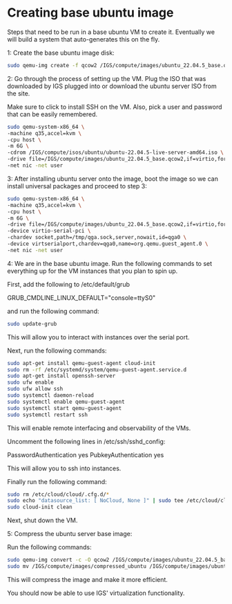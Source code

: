 # Creating base ubuntu image

Steps that need to be run in a base ubuntu VM to create it. Eventually we will build a system that auto-generates this on the fly.

1: Create the base ubuntu image disk:

```bash
sudo qemu-img create -f qcow2 /IGS/compute/images/ubuntu_22.04.5_base.qcow2 10G
```

2: Go through the process of setting up the VM. Plug the ISO that was downloaded by IGS plugged into or download the ubuntu server
ISO from the site.

Make sure to click to install SSH on the VM.
Also, pick a user and password that can be easily remembered.

```bash
sudo qemu-system-x86_64 \
-machine q35,accel=kvm \
-cpu host \
-m 6G \
-cdrom /IGS/compute/isos/ubuntu/ubuntu-22.04.5-live-server-amd64.iso \
-drive file=/IGS/compute/images/ubuntu_22.04.5_base.qcow2,if=virtio,format=qcow2 \
-net nic -net user
```

3: After installing ubuntu server onto the image, boot the image so we can install universal packages and proceed to step 3:

```bash
sudo qemu-system-x86_64 \
-machine q35,accel=kvm \
-cpu host \
-m 6G \
-drive file=/IGS/compute/images/ubuntu_22.04.5_base.qcow2,if=virtio,format=qcow2 \
-device virtio-serial-pci \
-chardev socket,path=/tmp/qga.sock,server,nowait,id=qga0 \
-device virtserialport,chardev=qga0,name=org.qemu.guest_agent.0 \
-net nic -net user
```

4: We are in the base ubuntu image. Run the following commands to set everything up
for the VM instances that you plan to spin up.

First, add the following to /etc/default/grub

GRUB_CMDLINE_LINUX_DEFAULT="console=ttyS0"

and run the following command:
```bash
sudo update-grub
```

This will allow you to interact with instances over the serial port.

Next, run the following commands:

```bash
sudo apt-get install qemu-guest-agent cloud-init
sudo rm -rf /etc/systemd/system/qemu-guest-agent.service.d
sudo apt-get install openssh-server
sudo ufw enable
sudo ufw allow ssh
sudo systemctl daemon-reload
sudo systemctl enable qemu-guest-agent
sudo systemctl start qemu-guest-agent
sudo systemctl restart ssh
```

This will enable remote interfacing and observability of the VMs.

Uncomment the following lines in /etc/ssh/sshd_config:

PasswordAuthentication yes
PubkeyAuthentication yes

This will allow you to ssh into instances.

Finally run the following command:
```bash
sudo rm /etc/cloud/cloud/.cfg.d/*
sudo echo "datasource_list: [ NoCloud, None ]" | sudo tee /etc/cloud/cloud.cfg.d/90_vm_init.cfg
sudo cloud-init clean
```

Next, shut down the VM.

5: Compress the ubuntu server base image:

Run the following commands:

```bash
sudo qemu-img convert -c -O qcow2 /IGS/compute/images/ubuntu_22.04.5_base.qcow2 /IGS/compute/images/compressed_ubuntu
sudo mv /IGS/compute/images/compressed_ubuntu /IGS/compute/images/ubuntu_22.04.5_base.qcow2
```

This will compress the image and make it more efficient.

You should now be able to use IGS' virtualization functionality.
